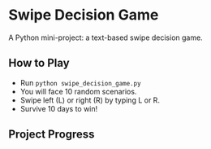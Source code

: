 # Swipe Decision Game

A Python mini-project: a text-based swipe decision game.

## How to Play
- Run `python swipe_decision_game.py`
- You will face 10 random scenarios.
- Swipe left (L) or right (R) by typing L or R.
- Survive 10 days to win!

## Project Progress
